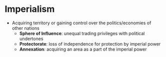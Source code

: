 # Imperialism
- Acquiring territory or gaining control over the politics/economies of other nations
    - **Sphere of Influence**: unequal trading privileges with political undertones
    - **Protectorate**: loss of independence for protection by imperial power
    - **Annexation**: acquiring an area as a part of the imperial power
